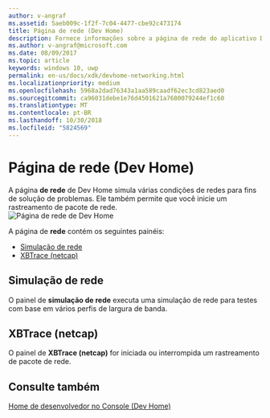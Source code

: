 ```yaml
---
author: v-angraf
ms.assetid: 5aeb009c-1f2f-7c04-4477-cbe92c473174
title: Página de rede (Dev Home)
description: Fornece informações sobre a página de rede do aplicativo Dev Home para o Xbox One.
ms.author: v-angraf@microsoft.com
ms.date: 08/09/2017
ms.topic: article
keywords: windows 10, uwp
permalink: en-us/docs/xdk/devhome-networking.html
ms.localizationpriority: medium
ms.openlocfilehash: 5968a2dad76343a1aa589caadf62ec3cd823aed0
ms.sourcegitcommit: ca96031debe1e76d4501621a7680079244ef1c60
ms.translationtype: MT
ms.contentlocale: pt-BR
ms.lasthandoff: 10/30/2018
ms.locfileid: "5824569"
---
```

# <a name="networking-page-dev-home"></a>Página de rede (Dev Home)
   
  
A página **de rede** de Dev Home simula várias condições de redes para fins de solução de problemas. Ele também permite que você inicie um rastreamento de pacote de rede.   
 ![Página de rede de Dev Home](images/devhome_networking.png)   
  
A página de **rede** contém os seguintes painéis:   
 
   *  [Simulação de rede](#ID4EEB)  
   *  [XBTrace (netcap)](#ID4EOB)  

 
<a id="ID4EEB"></a>

   

## <a name="network-simulation"></a>Simulação de rede  
   
  
O painel de **simulação de rede** executa uma simulação de rede para testes com base em vários perfis de largura de banda.   
  
<a id="ID4EOB"></a>

   

## <a name="xbtrace-netcap"></a>XBTrace (netcap)  
   
  
O painel de **XBTrace (netcap)** for iniciada ou interrompida um rastreamento de pacote de rede.   
  
<a id="ID4E2B"></a>

   

## <a name="see-also"></a>Consulte também  
 [Home de desenvolvedor no Console (Dev Home)](dev-home.md)

  